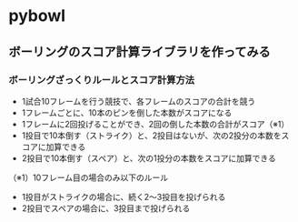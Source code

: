 # pybowl

## ボーリングのスコア計算ライブラリを作ってみる

### ボーリングざっくりルールとスコア計算方法

- 1試合10フレームを行う競技で、各フレームのスコアの合計を競う
- 1フレームごとに、10本のピンを倒した本数がスコアになる
- 1フレームに2回投げることができ、2回の倒した本数の合計がスコア（※1）
- 1投目で10本倒す（ストライク）と、2投目はないが、次の2投分の本数をスコアに加算できる
- 2投目で10本倒す（スペア）と、次の1投分の本数をスコアに加算できる

（※1）10フレーム目の場合のみ以下のルール

- 1投目がストライクの場合に、続く2～3投目を投げられる
- 2投目でスペアの場合に、3投目まで投げられる
